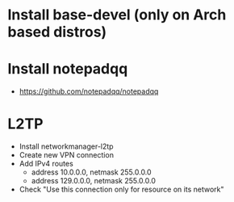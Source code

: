 # Install base-devel (only on Arch based distros)

# Install notepadqq
  - https://github.com/notepadqq/notepadqq

# L2TP
  - Install networkmanager-l2tp
  - Create new VPN connection
  - Add IPv4 routes
    - address 10.0.0.0, netmask 255.0.0.0
    - address 129.0.0.0, netmask 255.0.0.0
  - Check "Use this connection only for resource on its network"
